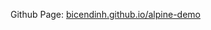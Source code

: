 Github Page: <a href="https://bicendinh.github.io/alpine-demo" target="_blank">bicendinh.github.io/alpine-demo</a>
